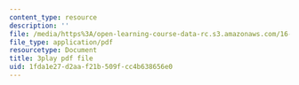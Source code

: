 ```yaml
---
content_type: resource
description: ''
file: /media/https%3A/open-learning-course-data-rc.s3.amazonaws.com/16-687-private-pilot-ground-school-january-iap-2019/1fda1e27d2aaf21b509fcc4b638656e0_Nts_8ZLIxwo.pdf
file_type: application/pdf
resourcetype: Document
title: 3play pdf file
uid: 1fda1e27-d2aa-f21b-509f-cc4b638656e0
---
```

